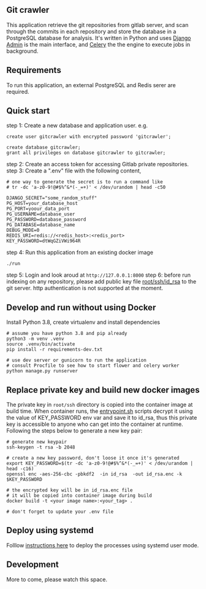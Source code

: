 ## Git crawler

This application retrieve the git repositories from gitlab server, and scan through the commits in each repository and store the database in a PostgreSQL database for analysis.
It's written in Python and uses [Django Admin](https://docs.djangoproject.com/en/3.1/ref/contrib/admin/) is the main interface, and [Celery](https://docs.celeryproject.org/en/stable/getting-started/introduction.html) the the engine to execute jobs in background.

## Requirements
To run this application, an external PostgreSQL and Redis serer are required.

## Quick start
step 1: Create a new database and application user. e.g.
```
create user gitcrawler with encrypted password 'gitcrawler';

create database gitcrawler;
grant all privileges on database gitcrawler to gitcrawler;
```
step 2: Create an access token for accessing Gitlab private repositories.
step 3: Create a ".env" file with the following content,
```
# one way to generate the secret is to run a command like
# tr -dc 'a-z0-9!@#$%^&*(-_=+)' < /dev/urandom | head -c50

DJANGO_SECRET="some_random_stuff"
PG_HOST=your_database_host
PG_PORT=yoour_data_port
PG_USERNAME=database_user
PG_PASSWORD=database_password
PG_DATABASE=database_name
DEBUG_MODE=0
REDIS_URI=redis://<redis_host>:<redis_port>
KEY_PASSWORD=dtWqGZiVWi964R
```
step 4: Run this application from an existing docker image
```
./run
```        
step 5: Login and look aroud at ```http://127.0.0.1:8000```
step 6: before run indexing on any repository, please add public key file [root/ssh/id_rsa](root/ssh/id_rsa.pub) to the git server. http authentication is not supported at the moment.         

## Develop and run without using Docker
Install Python 3.8, create virtualenv and install dependencies
```
# assume you have python 3.8 and pip already
python3 -m venv .venv
source .venv/bin/activate
pip install -r requirements-dev.txt

# use dev server or gunicorn to run the application
# consult Procfile to see how to start flower and celery worker
python manage.py runserver
```

## Replace private key and build new docker images
The private key in ```root/ssh``` directory is copied into the container image at build time. When container runs, the [entrypoint.sh](entrypoint.sh) scripts decrypt it using the value of KEY_PASSWORD env var and save it to id_rsa, thus this private key is accessible to anyone who can get into the container at runtime. 
Following the steps below to generate a new key pair:
```
# generate new keypair
ssh-keygen -t rsa -b 2048

# create a new key password, don't loose it once it's generated
export KEY_PASSWORD=$(tr -dc 'a-z0-9!@#$%^&*(-_=+)' < /dev/urandom | head -c16)
openssl enc -aes-256-cbc -pbkdf2  -in id_rsa  -out id_rsa.enc -k $KEY_PASSWORD

# the encrypted key will be in id_rsa.enc file
# it will be copied into container image during build
docker build -t <your image name>:<your_tag> .

# don't forget to update your .env file 

```

## Deploy using systemd
Folllow [instructions here](deploy/systemd/README.md) to deploy the processes using systemd user mode.

## Development
More to come, please watch this space. 

